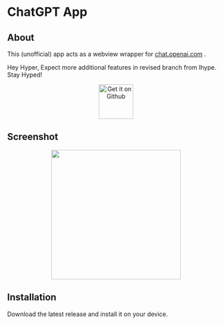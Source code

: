 # ChatGPT App

## About

This (unofficial) app acts as a webview wrapper for [chat.openai.com](https://chat.openai.com) .

Hey Hyper, Expect more additional features in revised branch from Ihype. Stay Hyped!


<div align="center">
<a href='https://github.com/matthaigh27/ChatGPT-android-app/releases/latest'><img alt='Get it on Github' src='./docs/assets/badge_github.png' height='80px'/></a>
</div>

## Screenshot

<div align="center">
<img src="./docs/assets/Screenshot_Pixel6pro.png" width="300"  />
</div>

## Installation

Download the latest release and install it on your device.
